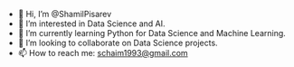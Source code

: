 - 👋 Hi, I’m @ShamilPisarev
- 👀 I’m interested in Data Science and AI.
- 🌱 I’m currently learning Python for Data Science and Machine Learning.
- 💞️ I’m looking to collaborate on Data Science projects.
- 📫 How to reach me: schaim1993@gmail.com

<!---
ShamilPisarev/ShamilPisarev is a ✨ special ✨ repository because its `README.md` (this file) appears on your GitHub profile.
You can click the Preview link to take a look at your changes.
--->
